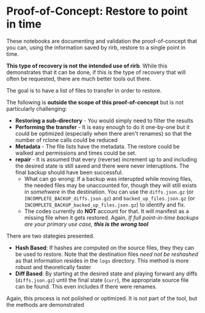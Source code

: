 # Proof-of-Concept: Restore to point in time

These notebooks are documenting and validation the proof-of-concept that you can, using the information saved by rirb, restore to a single point in time.

**This type of recovery is not the intended use of rirb**. While this demonstrates that it can be done, if this is the type of recovery that will often be requested, there are much better tools out there.

The goal is to have a list of files to transfer in order to restore. 

The following is **outside the scope of this proof-of-concept** but is not particularly challenging:

- **Restoring a sub-directory** - You would simply need to filter the results
- **Performing the transfer** - It is easy enough to do it one-by-one but it could be optimized (especially when there aren't renames) so that the number of rclone calls could be reduced
- **Metadata** - The file lists have the metadata. The restore could be walked and permissions and times could be set. 
- **repair** - It is assumed that every (reverse) increment up to and including the desired state is still saved and there were never interuptions. The final backup should have been successful.
    - What can go wrong: If a backup was interupted while moving files, the needed files may be unaccounted for, though they will still exists in *somehwere* in the destination. You can use the `diffs.json.gz` (or `INCOMPLETE_BACKUP_diffs.json.gz`) and `backed_up_files.json.gz` (or `INCOMPLETE_BACKUP_backed_up_files.json.gz`) to identify and fix.
    - The codes currently do **NOT** account for that. It will manifest as a missing file when it gets restored. Again, _If full point-in-time backups are your primary use case, **this is the wrong tool**_
   

There are two stategies presented.

- **Hash Based**: If hashes are computed on the source files, they they can be used to restore. Note that the destination files *need not be reshashed* as that information resides in the `logs` directory. This method is more robust and theoretically faster
- **Diff Based**: By starting at the desired state and playing forward any diffs (`diffs.json.gz`) until the final state (`curr`), the appropriate source file can be found. This even includes if there were renames.

Again, this process is not polished or optimized. It is not part of the tool, but the methods are demonstrated

